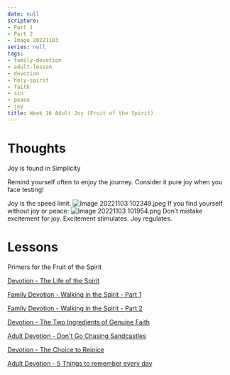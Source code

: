 ```yaml
---
date: null
scripture:
- Part 1
- Part 2
- Image 20221103
series: null
tags:
- family-devotion
- adult-lesson
- devotion
- holy-spirit
- faith
- sin
- peace
- joy
title: Week 16 Adult Joy (Fruit of the Spirit)
---
```



# Thoughts

Joy is found in Simplicity

Remind yourself often to enjoy the journey. Consider it pure joy when you face testing!

Joy is the speed limit.
![Image 20221103 102349.jpeg](Image%2020221103%20102349.jpeg)
If you find yourself without joy or peace:
![Image 20221103 101954.png](Image%2020221103%20101954.png)
Don’t mistake excitement for joy. Excitement stimulates. Joy regulates.

# Lessons

Primers for the Fruit of the Spirit

[Devotion - The Life of the Spirit](https://www.evernote.com/shard/s95/sh/eeda263b-868f-692c-edf8-024cdc4cd134/3da39d973635abc8c9b9b6c7942f2887)

[Family Devotion - Walking in the Spirit - Part 1](https://www.evernote.com/shard/s95/sh/a932ca2a-a3db-4089-a37a-9da98dc32b44/CaZOmz7VLPdCvdRx0mY8kwqqChPdl3Qs35WVAKAalM8alYIEFX118_4Rww)

[Family Devotion - Walking in the Spirit - Part 2](https://www.evernote.com/shard/s95/sh/926d17ed-5151-41e2-8824-e38f2477799f/P5w3drQH6W9BNmLQOfn_oMFDVpm8VeeTNSYla9NuouR3ieQedM7gotnpXA)

[Devotion - The Two Ingredients of Genuine Faith](https://www.evernote.com/shard/s95/sh/3883169c-d673-b044-6050-56dd02035744/bf5840fba06cee4d644057e587fb8787)

[Adult Devotion - Don't Go Chasing Sandcastles](https://www.evernote.com/shard/s95/sh/f0359997-ed82-7c3f-94f7-714133dfbc9b/413753e7c55a83c404a969edfee610a4)

[Devotion - The Choice to Rejoice](https://www.evernote.com/shard/s95/sh/60579187-6f52-1ef3-3543-e248c5ff82e0/d75db0248bdae1edb3234934338988a4)

[Adult Devotion - 5 Things to remember every day](https://www.evernote.com/shard/s95/sh/157d7fe9-d350-4ed3-9550-8318fea242b2/50019750f983266c9fa28c828c9f9185)